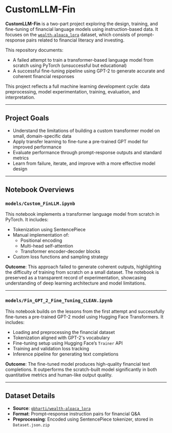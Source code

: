 # CustomLLM-Fin

**CustomLLM-Fin** is a two-part project exploring the design, training, and fine-tuning of financial language models using instruction-based data. It focuses on the [`wealth-alpaca_lora`](https://huggingface.co/datasets/gbharti/wealth-alpaca_lora) dataset, which consists of prompt-response pairs related to financial literacy and investing.

This repository documents:

- A failed attempt to train a transformer-based language model from scratch using PyTorch (unsuccessful but educational)
- A successful fine-tuning pipeline using GPT-2 to generate accurate and coherent financial responses

This project reflects a full machine learning development cycle: data preprocessing, model experimentation, training, evaluation, and interpretation.

---

## Project Goals

- Understand the limitations of building a custom transformer model on small, domain-specific data
- Apply transfer learning to fine-tune a pre-trained GPT model for improved performance
- Evaluate performance through prompt-response outputs and standard metrics
- Learn from failure, iterate, and improve with a more effective model design

---

## Notebook Overviews

### `models/Custom_FinLLM.ipynb`

This notebook implements a transformer language model from scratch in PyTorch. It includes:

- Tokenization using SentencePiece
- Manual implementation of:
  - Positional encoding
  - Multi-head self-attention
  - Transformer encoder-decoder blocks
- Custom loss functions and sampling strategy

**Outcome**: This approach failed to generate coherent outputs, highlighting the difficulty of training from scratch on a small dataset. The notebook is preserved as a transparent record of experimentation, showcasing understanding of deep learning architecture and model limitations.

---

### `models/Fin_GPT_2_Fine_Tuning_CLEAN.ipynb`

This notebook builds on the lessons from the first attempt and successfully fine-tunes a pre-trained GPT-2 model using Hugging Face Transformers. It includes:

- Loading and preprocessing the financial dataset
- Tokenization aligned with GPT-2's vocabulary
- Fine-tuning setup using Hugging Face’s `Trainer` API
- Training and validation loss tracking
- Inference pipeline for generating text completions

**Outcome**: The fine-tuned model produces high-quality financial text completions. It outperforms the scratch-built model significantly in both quantitative metrics and human-like output quality.

---

## Dataset Details

- **Source**: [`gbharti/wealth-alpaca_lora`](https://huggingface.co/datasets/gbharti/wealth-alpaca_lora)
- **Format**: Prompt–response instruction pairs for financial Q&A
- **Preprocessing**: Encoded using SentencePiece tokenizer, stored in `Dataset.json.zip`
